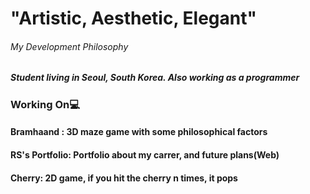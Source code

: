 <h1> "Artistic, Aesthetic, Elegant"</h1>
<h6>My Development Philosophy</h6>
<p></p> 
<h5> Student living in Seoul, South Korea. Also working as a programmer </h5>
<h3>Working On💻</h3>

<h4>Bramhaand : 3D maze game with some philosophical factors</h4>
<h4>RS's Portfolio: Portfolio about my carrer, and future plans(Web)</h4>
<h4>Cherry: 2D game, if you hit the cherry n times, it pops</h4>
